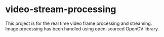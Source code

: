 # video-stream-processing
This project is for the real time video frame processing and streaming. Image processing has been handled using open-sourced OpenCV library.
